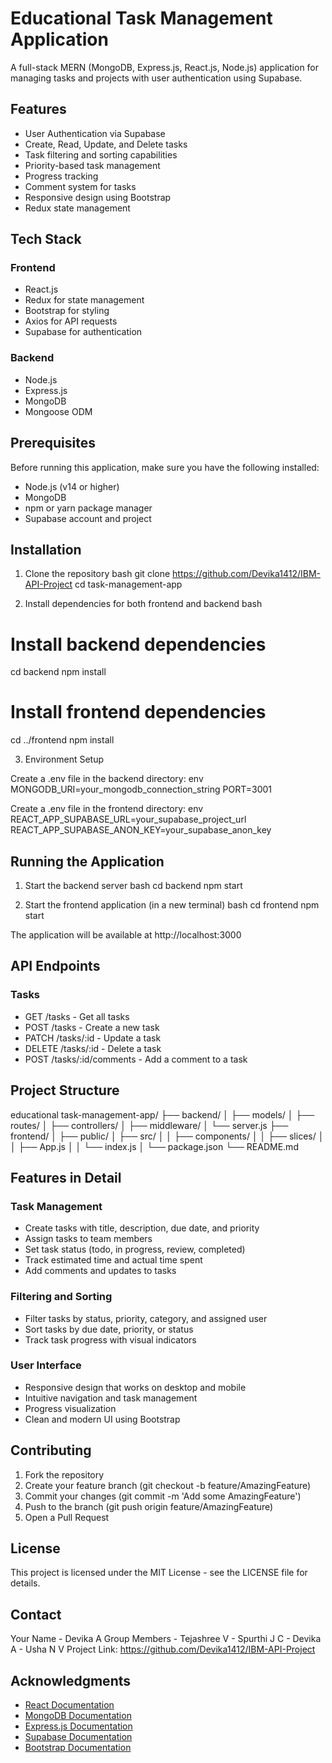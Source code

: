 # Educational Task Management Application

A full-stack MERN (MongoDB, Express.js, React.js, Node.js) application for managing tasks and projects with user authentication using Supabase.

## Features

- User Authentication via Supabase
- Create, Read, Update, and Delete tasks
- Task filtering and sorting capabilities
- Priority-based task management
- Progress tracking
- Comment system for tasks
- Responsive design using Bootstrap
- Redux state management

## Tech Stack

### Frontend
- React.js
- Redux for state management
- Bootstrap for styling
- Axios for API requests
- Supabase for authentication

### Backend
- Node.js
- Express.js
- MongoDB
- Mongoose ODM

## Prerequisites

Before running this application, make sure you have the following installed:
- Node.js (v14 or higher)
- MongoDB
- npm or yarn package manager
- Supabase account and project

## Installation

1. Clone the repository
bash
git clone https://github.com/Devika1412/IBM-API-Project
cd task-management-app


2. Install dependencies for both frontend and backend
bash
# Install backend dependencies
cd backend
npm install

# Install frontend dependencies
cd ../frontend
npm install


3. Environment Setup

Create a .env file in the backend directory:
env
MONGODB_URI=your_mongodb_connection_string
PORT=3001


Create a .env file in the frontend directory:
env
REACT_APP_SUPABASE_URL=your_supabase_project_url
REACT_APP_SUPABASE_ANON_KEY=your_supabase_anon_key


## Running the Application

1. Start the backend server
bash
cd backend
npm start


2. Start the frontend application (in a new terminal)
bash
cd frontend
npm start


The application will be available at http://localhost:3000

## API Endpoints

### Tasks
- GET /tasks - Get all tasks
- POST /tasks - Create a new task
- PATCH /tasks/:id - Update a task
- DELETE /tasks/:id - Delete a task
- POST /tasks/:id/comments - Add a comment to a task

## Project Structure


educational task-management-app/
├── backend/
│   ├── models/
│   ├── routes/
│   ├── controllers/
│   ├── middleware/
│   └── server.js
├── frontend/
│   ├── public/
│   ├── src/
│   │   ├── components/
│   │   ├── slices/
│   │   ├── App.js
│   │   └── index.js
│   └── package.json
└── README.md


## Features in Detail

### Task Management
- Create tasks with title, description, due date, and priority
- Assign tasks to team members
- Set task status (todo, in progress, review, completed)
- Track estimated time and actual time spent
- Add comments and updates to tasks

### Filtering and Sorting
- Filter tasks by status, priority, category, and assigned user
- Sort tasks by due date, priority, or status
- Track task progress with visual indicators

### User Interface
- Responsive design that works on desktop and mobile
- Intuitive navigation and task management
- Progress visualization
- Clean and modern UI using Bootstrap

## Contributing

1. Fork the repository
2. Create your feature branch (git checkout -b feature/AmazingFeature)
3. Commit your changes (git commit -m 'Add some AmazingFeature')
4. Push to the branch (git push origin feature/AmazingFeature)
5. Open a Pull Request

## License

This project is licensed under the MIT License - see the LICENSE file for details.

## Contact

Your Name - Devika A
Group Members - Tejashree V
              - Spurthi J C
              - Devika A
              - Usha N V
Project Link: https://github.com/Devika1412/IBM-API-Project

## Acknowledgments

- [React Documentation](https://reactjs.org/)
- [MongoDB Documentation](https://docs.mongodb.com/)
- [Express.js Documentation](https://expressjs.com/)
- [Supabase Documentation](https://supabase.io/docs/)
- [Bootstrap Documentation](https://getbootstrap.com/docs/)
